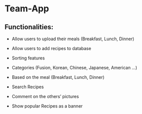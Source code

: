 # Team-App

## Functionalities:
- Allow users to upload their meals (Breakfast, Lunch, Dinner)
- Allow users to add recipes to database
- Sorting features
- Categories (Fusion, Korean, Chinese, Japanese, American …)
- Based on the meal (Breakfast, Lunch, Dinner)

- Search Recipes
- Comment on the others’ pictures
- Show popular Recipes as a banner
